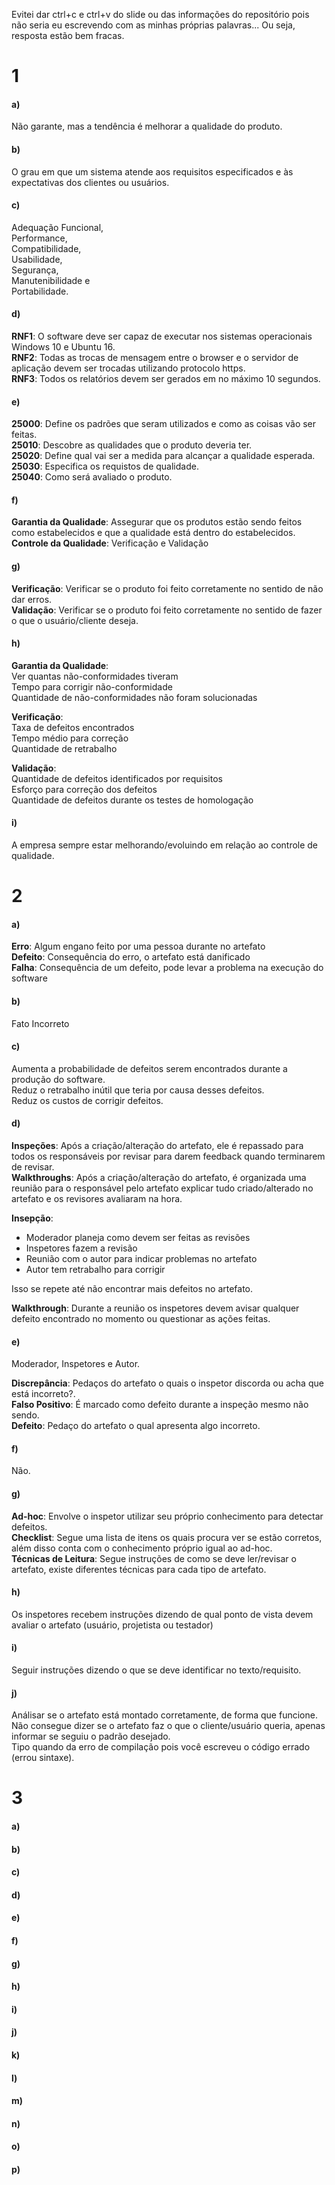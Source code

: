 Evitei dar ctrl+c e ctrl+v do slide ou das informações do repositório pois não seria eu escrevendo com as minhas próprias palavras... Ou seja, resposta estão bem fracas.  

# 1

#### a)
Não garante, mas a tendência é melhorar a qualidade do produto.  

#### b)
O grau em que um sistema atende aos requisitos especificados e às expectativas dos clientes ou usuários.  

#### c)  
Adequação Funcional,  
Performance,  
Compatibilidade,  
Usabilidade,  
Segurança,  
Manutenibilidade e  
Portabilidade.  

#### d)
**RNF1**: O software deve ser capaz de executar nos sistemas operacionais Windows 10 e Ubuntu 16.  
**RNF2**: Todas as trocas de mensagem entre o browser e o servidor de aplicação devem ser trocadas utilizando protocolo https.  
**RNF3**: Todos os relatórios devem ser gerados em no máximo 10 segundos.  

#### e)
**25000**: Define os padrões que seram utilizados e como as coisas vão ser feitas.  
**25010**: Descobre as qualidades que o produto deveria ter.  
**25020**: Define qual vai ser a medida para alcançar a qualidade esperada.  
**25030**: Especifica os requistos de qualidade.  
**25040**: Como será avaliado o produto.  

#### f)
**Garantia da Qualidade**: Assegurar que os produtos estão sendo feitos como estabelecidos e que a qualidade está dentro do estabelecidos.   
**Controle da Qualidade**: Verificação e Validação   

#### g)
**Verificação**: Verificar se o produto foi feito corretamente no sentido de não dar erros.  
**Validação**: Verificar se o produto foi feito corretamente no sentido de fazer o que o usuário/cliente deseja.  

#### h)
**Garantia da Qualidade**:  
Ver quantas não-conformidades tiveram  
Tempo para corrigir não-conformidade  
Quantidade de não-conformidades não foram solucionadas  

**Verificação**:  
Taxa de defeitos encontrados  
Tempo médio para correção  
Quantidade de retrabalho  

**Validação**:  
Quantidade de defeitos identificados por requisitos  
Esforço para correção dos defeitos  
Quantidade de defeitos durante os testes de homologação  

#### i)
A empresa sempre estar melhorando/evoluindo em relação ao controle de qualidade.  

# 2

#### a)
**Erro**: Algum engano feito por uma pessoa durante no artefato  
**Defeito**: Consequência do erro, o artefato está danificado  
**Falha**: Consequência de um defeito, pode levar a problema na execução do software  

#### b)
Fato Incorreto

#### c)
Aumenta a probabilidade de defeitos serem encontrados durante a produção do software.  
Reduz o retrabalho inútil que teria por causa desses defeitos.  
Reduz os custos de corrigir defeitos.  

#### d)
**Inspeções**: Após a criação/alteração do artefato, ele é repassado para todos os responsáveis por revisar para darem feedback quando terminarem de revisar.  
**Walkthroughs**: Após a criação/alteração do artefato, é organizada uma reunião para o responsável pelo artefato explicar tudo criado/alterado no artefato e os revisores avaliaram na hora.  

**Insepção**:
* Moderador planeja como devem ser feitas as revisões  
* Inspetores fazem a revisão  
* Reunião com o autor para indicar problemas no artefato  
* Autor tem retrabalho para corrigir  

Isso se repete até não encontrar mais defeitos no artefato.  

**Walkthrough**: Durante a reunião os inspetores devem avisar qualquer defeito encontrado no momento ou questionar as ações feitas.  

#### e)
Moderador, Inspetores e Autor.  

**Discrepância**: Pedaços do artefato o quais o inspetor discorda ou acha que está incorreto?.  
**Falso Positivo**: É marcado como defeito durante a inspeção mesmo não sendo.  
**Defeito**: Pedaço do artefato o qual apresenta algo incorreto.  

#### f)
Não.

#### g)
**Ad-hoc**: Envolve o inspetor utilizar seu próprio conhecimento para detectar defeitos.  
**Checklist**: Segue uma lista de itens os quais procura ver se estão corretos, além disso conta com o conhecimento próprio igual ao ad-hoc.  
**Técnicas de Leitura**: Segue instruções de como se deve ler/revisar o artefato, existe diferentes técnicas para cada tipo de artefato.   

#### h)
Os inspetores recebem instruções dizendo de qual ponto de vista devem avaliar o artefato (usuário, projetista ou testador)

#### i)
Seguir instruções dizendo o que se deve identificar no texto/requisito.   

#### j)
Análisar se o artefato está montado corretamente, de forma que funcione. Não consegue dizer se o artefato faz o que o cliente/usuário queria, apenas informar se seguiu o padrão desejado.  
Tipo quando da erro de compilação pois você escreveu o código errado (errou sintaxe).  

# 3

#### a)

#### b)

#### c)

#### d)

#### e)

#### f)

#### g)

#### h)

#### i)

#### j)

#### k)

#### l)

#### m)

#### n)

#### o)

#### p)
